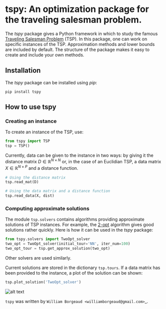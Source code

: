 # **tspy**: An optimization package for the traveling salesman problem.
The *tspy* package gives a Python framework in which to study the famous [Traveling Salesman Problem](https://en.wikipedia.org/wiki/Travelling_salesman_problem) (TSP). In this package, one can work on specific instances of the TSP. Approximation methods and lower bounds are included by default. The structure of the package makes it easy to create and include your own methods.

## Installation
The *tspy*  package can be installed using *pip*:
```
pip install tspy
```

## How to use **tspy**
### Creating an instance
To create an instance of the TSP, use:
```python
from tspy import TSP
tsp = TSP()
```
Currently, data can be given to the instance in two ways: by giving it the distance matrix $D \in \mathbb{R}^{N\times N}$ or, in the case of an Euclidian TSP, a data matrix $X \in \mathbb{R}^{N\times P}$ and a distance function.
```python
# Using the distance matrix
tsp.read_mat(D)

# Using the data matrix and a distance function
tsp.read_data(X, dist)
```

### Computing approximate solutions
The module `tsp.solvers` contains algorithms providing approximate solutions of TSP instances. For example, the [2-opt](https://en.wikipedia.org/wiki/2-opt) algorithm gives good solutions rather quickly. Here is how it can be used in the *tspy* package:
```python
from tspy.solvers import TwoOpt_solver
two_opt = TwoOpt_solver(initial_tour='NN', iter_num=100)
two_opt_tour = tsp.get_approx_solution(two_opt)
```
Other solvers are used similarly.

Current solutions are stored in the dictionary `tsp.tours`. If a data matrix has been provided to the instance, a plot of the solution can be shown:
```python
tsp.plot_solution('TwoOpt_solver')
```
![alt text](https://github.com/wborgeaud/tspy/tree/master/imges/two_opt_sol.png)






`tspy` was written by `William Borgeaud <williamborgeaud@gmail.com>`_.
